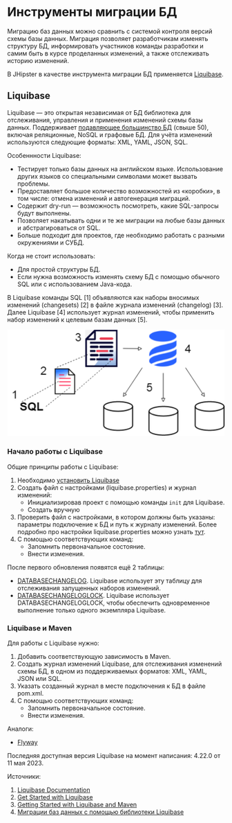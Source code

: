 # Инструменты миграции БД

Миграцию баз данных можно сравнить с системой контроля версий схемы базы данных. Миграция позволяет разработчикам изменять структуру БД, информировать участников команды разработки и самим быть в курсе проделанных изменений, а также отслеживать историю изменений.

В JHipster в качестве инструмента миграции БД применяется [Liquibase](https://www.liquibase.org/).

## Liquibase

Liquibase — это открытая независимая от БД библиотека для отслеживания, управления и применения изменений схемы базы данных. Поддерживает [подавляющее большинство БД](https://www.liquibase.com/supported-databases?category=advanced,contributed,foundational) (свыше 50), включая реляционные, NoSQL и графовые БД. Для учёта изменений используются следующие форматы: XML, YAML, JSON, SQL.

Особеннности Liquibase:
- Тестирует только базы данных на английском языке. Использование других языков со специальными символами может вызвать проблемы.
- Предоставляет большое количество возможностей из «коробки», в том числе: отмена изменений и автогенерация миграций. 
- Содержит dry-run — возможность посмотреть, какие SQL-запросы будут выполнены.
- Позволяет накатывать одни и те же миграции на любые базы данных и абстрагироваться от SQL. 
- Больше подходит для проектов, где необходимо работать с разными окружениями и СУБД.

Когда не стоит использовать:
- Для простой структуры БД.
- Если нужна возможность изменять схему БД с помощью обычного SQL или с использованием Java-кода.

В Liquibase команды SQL [1] объявляются как наборы вносимых изменений (changesets) [2] в файле журнала изменений (changelog) [3]. Далее Liquibase [4] использует журнал изменений, чтобы применить набор изменений к целевым базам данных [5].

![Принцип работы Liquibase](images/how_liquibase_works.png)

### Начало работы с Liquibase

Общие принципы работы с Liquibase:
1. Необходимо [установить Liquibase](https://docs.liquibase.com/start/install/home.html)
2. Создать файл с настройками (liquibase.properties) и журнал изменений:
	- Инициализировав проект с помощью команды <code>init</code> для Liquibase.
	- Создать вручную
3. Проверить файл с настройками, в котором должны быть указаны: параметры подключение к БД и путь к журналу изменений. Более подробно про настройки liquibase.properties можно узнать [тут](https://docs.liquibase.com/concepts/connections/creating-config-properties.html).
4. С помощью соответствующих команд:
	- Запомнить первоначальное состояние.
	- Внести изменения.

После первого обновления появятся ещё 2 таблицы:
- [DATABASECHANGELOG](https://docs.liquibase.com/concepts/tracking-tables/databasechangelog-table.html). Liquibase использует эту таблицу для отслеживания запущенных наборов изменений.
- [DATABASECHANGELOGLOCK](https://docs.liquibase.com/concepts/tracking-tables/databasechangeloglock-table.html). Liquibase использует DATABASECHANGELOGLOCK, чтобы обеспечить одновременное выполнение только одного экземпляра Liquibase.

### Liquibase и Maven

Для работы с Liquibase нужно: 
1. Добавить соответствующую зависимость в Maven.
2. Создать журнал изменений Liquibase, для отслеживания изменений схемы БД, в одном из поддерживаемых форматов: XML, YAML, JSON или SQL. 
3. Указать созданный журнал в месте подключения к БД в файле pom.xml.
4. С помощью соответствующих команд:
	- Запомнить первоначальное состояние.
	- Внести изменения.

Аналоги:
- [Flyway](https://flywaydb.org/)

Последняя доступная версия Liquibase на момент написания: 4.22.0 от 11 мая 2023.

Источники:
1. [Liquibase Documentation](https://docs.liquibase.com/home.html)
2. [Get Started with Liquibase](https://docs.liquibase.com/start/home.html)
3. [Getting Started with Liquibase and Maven](https://docs.liquibase.com/tools-integrations/maven/getting-started-liquibase-maven.html)
4. [Миграции баз данных с помощью библиотеки Liquibase](https://tproger.ru/articles/migracii-baz-dannyh-s-pomoshhju-biblioteki-liquibase/)